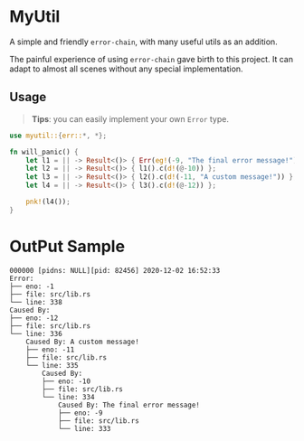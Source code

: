 # MyUtil

A simple and friendly `error-chain`, with many useful utils as an addition.

The painful experience of using `error-chain` gave birth to this project. It can adapt to almost all scenes without any special implementation.

## Usage

> **Tips**: you can easily implement your own `Error` type.

```rust
use myutil::{err::*, *};

fn will_panic() {
    let l1 = || -> Result<()> { Err(eg!(-9, "The final error message!")) };
    let l2 = || -> Result<()> { l1().c(d!(@-10)) };
    let l3 = || -> Result<()> { l2().c(d!(-11, "A custom message!")) };
    let l4 = || -> Result<()> { l3().c(d!(@-12)) };

    pnk!(l4());
}
```

# OutPut Sample

```shell
000000 [pidns: NULL][pid: 82456] 2020-12-02 16:52:33
Error:
├── eno: -1
├── file: src/lib.rs
└── line: 338
Caused By:
├── eno: -12
├── file: src/lib.rs
└── line: 336
    Caused By: A custom message!
    ├── eno: -11
    ├── file: src/lib.rs
    └── line: 335
        Caused By:
        ├── eno: -10
        ├── file: src/lib.rs
        └── line: 334
            Caused By: The final error message!
            ├── eno: -9
            ├── file: src/lib.rs
            └── line: 333
```
